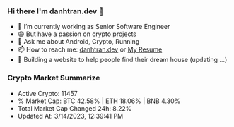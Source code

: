 ### Hi there I'm danhtran.dev 👋

- 🔭 I’m currently working as Senior Software Engineer
- 😄 But have a passion on crypto projects
- 💬 Ask me about Android, Crypto, Running 
- 📫 How to reach me: <a href="https://danhtran.dev" target="_blank">danhtran.dev</a> or <a href="Dan-Resume.pdf" target="_blank">My Resume</a>
- 🌱 Building a website to help people find their dream house (updating ...)

### Crypto Market Summarize
- Active Crypto: 11457
- % Market Cap: BTC 42.58% | ETH 18.06% | BNB 4.30%
- Total Market Cap Changed 24h: 8.22%
- Updated At: 3/14/2023, 12:39:41 PM
